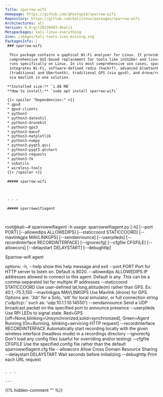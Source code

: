 ```yaml
---
Title: sparrow-wifi
Homepage: https://github.com/ghostop14/sparrow-wifi
Repository: https://gitlab.com/kalilinux/packages/sparrow-wifi
Architectures: all
Version: 0.0~git20230403-0kali1
Metapackages: kali-linux-everything 
Icon: /images/kali-tools-icon-missing.svg
PackagesInfo: |
 ### sparrow-wifi
 
  This package contains a gaphical Wi-Fi analyser for Linux. It provides a more
  comprehensive GUI-based replacement for tools like inSSIDer and linssid that
  runs specifically on Linux. In its most comprehensive use cases, sparrow-wifi
  integrates Wi-Fi, software-defined radio (hackrf), advanced bluetooth tools
  (traditional and Ubertooth), traditional GPS (via gpsd), and drone/rover GPS
  via mavlink in one solution.
 
 **Installed size:** `1.88 MB`  
 **How to install:** `sudo apt install sparrow-wifi`  
 
 {{< spoiler "Dependencies:" >}}
 * gpsd
 * gpsd-clients
 * python3
 * python3-dateutil
 * python3-dronekit
 * python3-gps3
 * python3-manuf
 * python3-matplotlib
 * python3-numpy
 * python3-pyqt5.qsci
 * python3-pyqt5.qtchart
 * python3-requests
 * python3-tk
 * usbutils
 * wireless-tools
 {{< /spoiler >}}
 
 ##### sparrow-wifi
 
 
 
 - - -
 
 ##### sparrowwifiagent
 
 
 ```
 root@kali:~# sparrowwifiagent -h
 usage: sparrowwifiagent.py [-h] [--port PORT] [--allowedips ALLOWEDIPS]
                            [--staticcoord STATICCOORD]
                            [--mavlinkgps MAVLINKGPS] [--sendannounce]
                            [--userpileds] [--recordinterface RECORDINTERFACE]
                            [--ignorecfg] [--cfgfile CFGFILE] [--allowcors]
                            [--delaystart DELAYSTART] [--debughttp]
 
 Sparrow-wifi agent
 
 options:
   -h, --help            show this help message and exit
   --port PORT           Port for HTTP server to listen on. Default is 8020.
   --allowedips ALLOWEDIPS
                         IP addresses allowed to connect to this agent. Default
                         is any. This can be a comma-separated list for
                         multiple IP addresses
   --staticcoord STATICCOORD
                         Use user-defined lat,long,altitude(m) rather than GPS.
                         Ex: 40.1,-75.3,150
   --mavlinkgps MAVLINKGPS
                         Use Mavlink (drone) for GPS. Options are: '3dr' for a
                         Solo, 'sitl' for local simulator, or full connection
                         string ('udp/tcp:<ip>:<port>' such as:
                         'udp:10.1.1.10:14550')
   --sendannounce        Send a UDP broadcast packet on the specified port to
                         announce presence
   --userpileds          Use RPi LEDs to signal state. Red=GPS
                         [off=None,blinking=Unsynchronized,solid=synchronized],
                         Green=Agent Running [On=Running, blinking=servicing
                         HTTP request]
   --recordinterface RECORDINTERFACE
                         Automatically start recording locally with the given
                         wireless interface (headless mode) in a recordings
                         directory
   --ignorecfg           Don't load any config files (useful for overriding
                         and/or testing)
   --cfgfile CFGFILE     Use the specified config file rather than the default
                         sparrowwifiagent.cfg file
   --allowcors           Allow Cross Domain Resource Sharing
   --delaystart DELAYSTART
                         Wait <delaystart> seconds before initializing
   --debughttp           Print each URL request
 ```
 
 - - -
 
---
```

{{% hidden-comment "<!--Do not edit anything above this line-->" %}}
